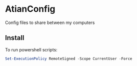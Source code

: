 # AtianConfig

Config files to share between my computers

## Install

To run powershell scripts:

```powershell
Set-ExecutionPolicy RemoteSigned -Scope CurrentUser -Force
```


